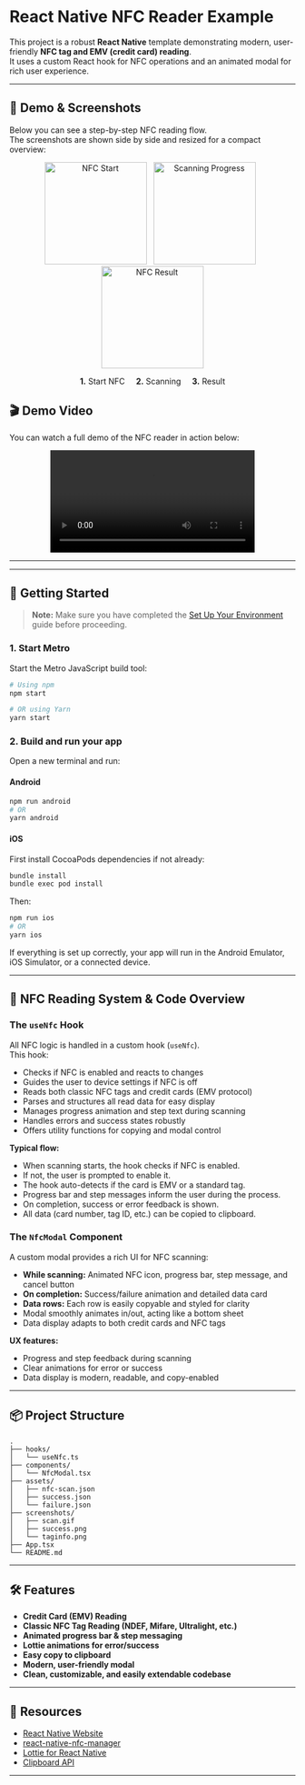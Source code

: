 # React Native NFC Reader Example

This project is a robust **React Native** template demonstrating modern, user-friendly **NFC tag and EMV (credit card) reading**.  
It uses a custom React hook for NFC operations and an animated modal for rich user experience.

---

## 📸 Demo & Screenshots

Below you can see a step-by-step NFC reading flow.  
The screenshots are shown side by side and resized for a compact overview:

<p align="center">
  <img src="https://github.com/user-attachments/assets/b76761d1-f93f-416e-9704-02e98fedb969" alt="NFC Start" width="180" style="display:inline-block; margin-right:8px;" />
  <img src="https://github.com/user-attachments/assets/c2fe56e6-6406-4c39-9eba-0ec4dbad268c" alt="Scanning Progress" width="180" style="display:inline-block; margin-right:8px;" />
  <img src="https://github.com/user-attachments/assets/0157adbb-f029-444b-898f-08ece72a2dd7" alt="NFC Result" width="180" style="display:inline-block;" />
</p>

<p align="center">
  <b>1.</b> Start NFC  &nbsp;&nbsp;&nbsp;
  <b>2.</b> Scanning  &nbsp;&nbsp;&nbsp;
  <b>3.</b> Result
</p>


## 🎬 Demo Video

You can watch a full demo of the NFC reader in action below:

<p align="center">
  <video src="https://github.com/user-attachments/assets/761924eb-e72f-400a-88c3-ec74d9a02877" controls width="360"></video>
</p>

---

---

## 🚀 Getting Started

> **Note:** Make sure you have completed the [Set Up Your Environment](https://reactnative.dev/docs/set-up-your-environment) guide before proceeding.

### 1. Start Metro

Start the Metro JavaScript build tool:

```sh
# Using npm
npm start

# OR using Yarn
yarn start
```

### 2. Build and run your app

Open a new terminal and run:

#### Android

```sh
npm run android
# OR
yarn android
```

#### iOS

First install CocoaPods dependencies if not already:

```sh
bundle install
bundle exec pod install
```

Then:

```sh
npm run ios
# OR
yarn ios
```

If everything is set up correctly, your app will run in the Android Emulator, iOS Simulator, or a connected device.

---

## 📖 NFC Reading System & Code Overview

### The `useNfc` Hook

All NFC logic is handled in a custom hook (`useNfc`).  
This hook:
- Checks if NFC is enabled and reacts to changes
- Guides the user to device settings if NFC is off
- Reads both classic NFC tags and credit cards (EMV protocol)
- Parses and structures all read data for easy display
- Manages progress animation and step text during scanning
- Handles errors and success states robustly
- Offers utility functions for copying and modal control

**Typical flow:**
- When scanning starts, the hook checks if NFC is enabled.
- If not, the user is prompted to enable it.
- The hook auto-detects if the card is EMV or a standard tag.
- Progress bar and step messages inform the user during the process.
- On completion, success or error feedback is shown.
- All data (card number, tag ID, etc.) can be copied to clipboard.

### The `NfcModal` Component

A custom modal provides a rich UI for NFC scanning:
- **While scanning:** Animated NFC icon, progress bar, step message, and cancel button
- **On completion:** Success/failure animation and detailed data card
- **Data rows:** Each row is easily copyable and styled for clarity
- Modal smoothly animates in/out, acting like a bottom sheet
- Data display adapts to both credit cards and NFC tags

**UX features:**
- Progress and step feedback during scanning
- Clear animations for error or success
- Data display is modern, readable, and copy-enabled

---

## 📦 Project Structure

```
.
├── hooks/
│   └── useNfc.ts
├── components/
│   └── NfcModal.tsx
├── assets/
│   ├── nfc-scan.json
│   ├── success.json
│   └── failure.json
├── screenshots/
│   ├── scan.gif
│   ├── success.png
│   └── taginfo.png
├── App.tsx
└── README.md
```

---

## 🛠 Features

- **Credit Card (EMV) Reading**
- **Classic NFC Tag Reading (NDEF, Mifare, Ultralight, etc.)**
- **Animated progress bar & step messaging**
- **Lottie animations for error/success**
- **Easy copy to clipboard**
- **Modern, user-friendly modal**
- **Clean, customizable, and easily extendable codebase**

---

## 🔗 Resources

- [React Native Website](https://reactnative.dev)
- [react-native-nfc-manager](https://github.com/revtel/react-native-nfc-manager)
- [Lottie for React Native](https://github.com/lottie-react-native/lottie-react-native)
- [Clipboard API](https://github.com/react-native-clipboard/clipboard)

---
